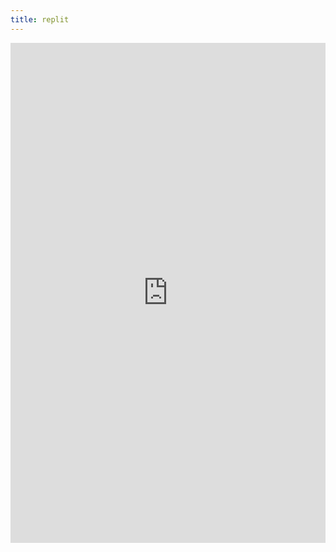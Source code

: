 ```yaml
---
title: replit
---
```



<center><iframe frameborder="0" width="100%" height="800px" src="https://replit.com/@linltl135135/lindaliu-1?lite=true#main.py"></center>
